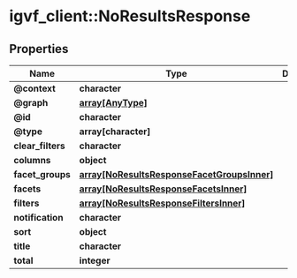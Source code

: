 # igvf_client::NoResultsResponse


## Properties
Name | Type | Description | Notes
------------ | ------------- | ------------- | -------------
**@context** | **character** |  | [optional] 
**@graph** | [**array[AnyType]**](AnyType.md) |  | [optional] 
**@id** | **character** |  | [optional] 
**@type** | **array[character]** |  | [optional] 
**clear_filters** | **character** |  | [optional] 
**columns** | **object** |  | [optional] 
**facet_groups** | [**array[NoResultsResponseFacetGroupsInner]**](NoResultsResponse_facet_groups_inner.md) |  | [optional] 
**facets** | [**array[NoResultsResponseFacetsInner]**](NoResultsResponse_facets_inner.md) |  | [optional] 
**filters** | [**array[NoResultsResponseFiltersInner]**](NoResultsResponse_filters_inner.md) |  | [optional] 
**notification** | **character** |  | [optional] 
**sort** | **object** |  | [optional] 
**title** | **character** |  | [optional] 
**total** | **integer** |  | [optional] 


